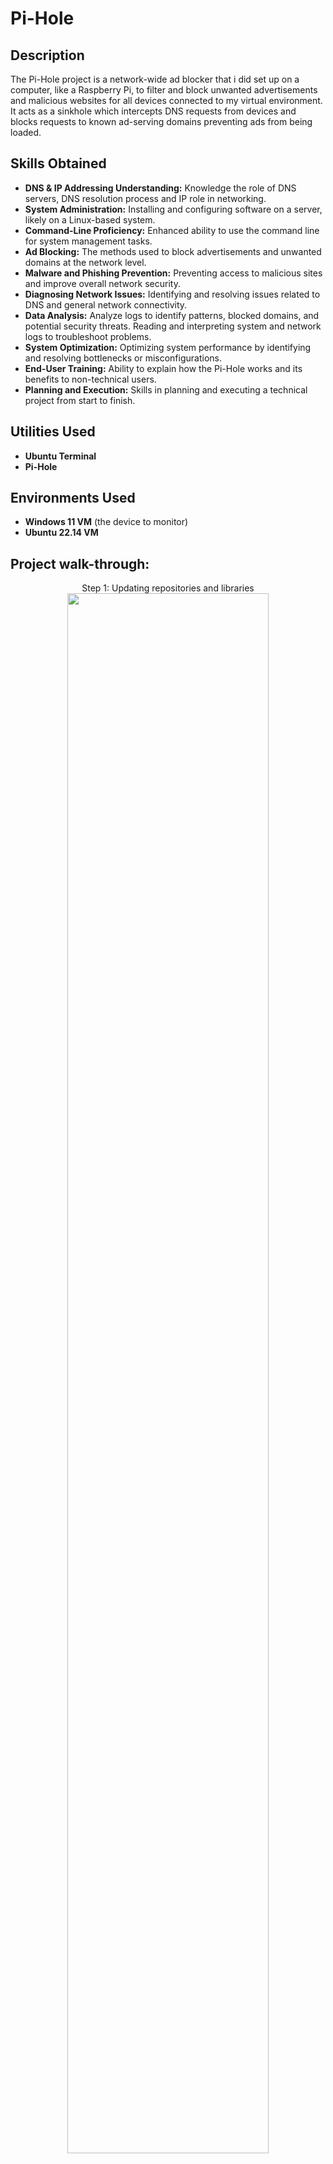 <h1>Pi-Hole</h1>

<h2>Description</h2>
The Pi-Hole project is a network-wide ad blocker that i did set up on a computer, like a Raspberry Pi, to filter and block unwanted advertisements and malicious websites for all devices connected to my virtual environment.
It acts as a sinkhole which intercepts DNS requests from devices and blocks requests to known ad-serving domains preventing ads from being loaded.
<br />

<h2>Skills Obtained</h2>

- <b>DNS & IP Addressing Understanding:</b> Knowledge the role of DNS servers, DNS resolution process and IP role in networking.
- <b>System Administration:</b>  Installing and configuring software on a server, likely on a Linux-based system.
- <b>Command-Line Proficiency:</b> Enhanced ability to use the command line for system management tasks.
- <b>Ad Blocking:</b> The methods used to block advertisements and unwanted domains at the network level.
- <b>Malware and Phishing Prevention:</b> Preventing access to malicious sites and improve overall network security.
- <b>Diagnosing Network Issues:</b> Identifying and resolving issues related to DNS and general network connectivity.
- <b>Data Analysis:</b> Analyze logs to identify patterns, blocked domains, and potential security threats. Reading and interpreting system and network logs to troubleshoot problems.
- <b>System Optimization:</b> Optimizing system performance by identifying and resolving bottlenecks or misconfigurations.
- <b>End-User Training:</b> Ability to explain how the Pi-Hole works and its benefits to non-technical users.
- <b>Planning and Execution:</b> Skills in planning and executing a technical project from start to finish.

<h2>Utilities Used</h2>

- <b>Ubuntu Terminal</b> 
- <b>Pi-Hole</b>

<h2>Environments Used </h2>

- <b>Windows 11 VM</b> (the device to monitor)
- <b>Ubuntu 22.14 VM</b> 

<h2>Project walk-through:</h2>

<p align="center">
Step 1: Updating repositories and libraries <br/>
<img src="https://i.imgur.com/RIA2Tmj.png" height="80%" width="80% alt="Pi-Hole steps"/>
<br />
<br />
Step 2: Changing the IP address to Static  <br/>
<img src="https://i.imgur.com/K0Ikpv0.png" height="80%" width="80%" alt="Pi-Hole steps"/>
<br />
<br />
Step 3: sudo nano /etc/netplan/00-installer-config.yaml <br/>
<img src="https://i.imgur.com/JCSj5aZ.png" height="80%" width="80%" alt="Pi-Hole steps"/>
<br />
<br />
Step 4: sudo netplan apply (This will give us many warnings as we’re making our IP static)  <br/>
<img src="https://i.imgur.com/dqJlWrI.png" height="80%" width="80%" alt="Pi-Hole steps"/>
<br />
<br />
As per below image, the IP has been changed and it is now static  <br/>
<img src="https://i.imgur.com/AOi74kF.png" height="80%" width="80%" alt="Disk Sanitization Steps"/>
<br />
<br />
Step 5: Manually download the installer and run  <br/>
<img src="https://i.imgur.com/EqxBoEv.png" height="80%" width="80%" alt="Pi-Hole steps"/>
<img src="https://i.imgur.com/1XupHvO.png" height="80%" width="80%" alt="Pi-Hole steps"/>
<img src="https://i.imgur.com/eyUnELp.png" height="80%" width="80%" alt="Pi-Hole steps"/>
<img src="https://i.imgur.com/V3W9neV.png" height="80%" width="80%" alt="Pi-Hole steps"/>
<img src="https://i.imgur.com/74s0yY2.png" height="80%" width="80%" alt="Pi-Hole steps"/>
<br />
<br />
Step 6: After successful installation, the admin password will be provided: (to use for web interface)  <br/>
<img src="https://i.imgur.com/WkbCH4S.png" height="80%" width="80%" alt="Pi-Hole steps"/>
 <br />
 <br />
Step 7: Changing DNS settings on the windows VM (setting up our Pi-Hole Ip address as the DNS server) <br/>
<img src="https://i.imgur.com/YqnhMw2.png" height="80%" width="80%" alt="Pi-Hole steps"/>
<img src="https://i.imgur.com/wQGM7Zv.png" height="80%" width="80%" alt="Pi-Hole steps"/>
 <br />
 <br />
Step 8: Start monitoring DNS activities and blocked queries on Ubuntu VM (Pi-Hole host) <br/>
Open a browser and navigate to 192.168.100.12/admin and Log in with the password provided (when we were setting up Pi-hole) <br/>
<img src="https://i.imgur.com/7UEUDVN.png" height="80%" width="80%" alt="Pi-Hole steps"/> <br/>
 <br/>
 Within the query logs we can see which were blacklisted and those who were allowed <br/>
<img src="https://i.imgur.com/imV3MtE.png" height="80%" width="80%" alt="Pi-Hole steps"/>
  <br/>
For example, we can also add more ads to the list using Pi-Hole, any of those we know can contain any type of malware. <br/>
<img src="https://i.imgur.com/d95P36D.png" height="80%" width="80%" alt="Pi-Hole steps"/>
 <br/>
 <h1 align="center">THANK YOU</h1>
</p>



<!--
 ```diff
- text in red
+ text in green
! text in orange
# text in gray
@@ text in purple (and bold)@@
```
--!>
